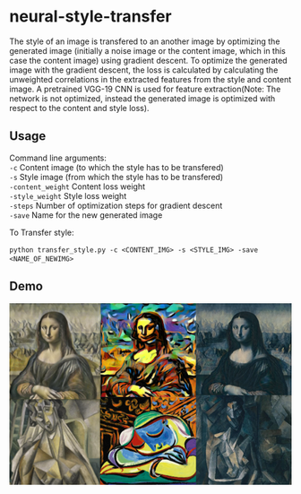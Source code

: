 # neural-style-transfer

The style of an image is transfered to an another image by optimizing the generated image (initially a noise image or the content image, which in this case the content image) using gradient descent. To optimize the generated image with the gradient descent, the loss is calculated by calculating the unweighted correlations in the extracted features from the style and content image. A pretrained VGG-19 CNN is used for feature extraction(Note: The network is not optimized, instead the generated image is optimized with respect to the content and style loss).

## Usage

Command line arguments: <br>
`-c` Content image (to which the style has to be transfered) <br>
`-s` Style image (from which the style has to be transfered) <br>
`-content_weight` Content loss weight <br>
`-style_weight` Style loss weight <br>
`-steps` Number of optimization steps for gradient descent <br>
`-save` Name for the new generated image <br>


To Transfer style:
```
python transfer_style.py -c <CONTENT_IMG> -s <STYLE_IMG> -save <NAME_OF_NEWIMG>

```

## Demo

![](https://github.com/iamvigneshwars/neural-style-transfer/blob/main/demo.png) 
